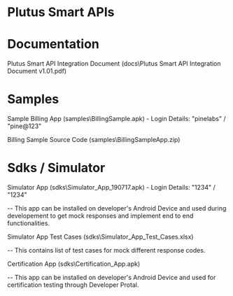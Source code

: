 # Plutus Smart APIs

# Documentation

Plutus Smart API Integration Document (docs\Plutus Smart API Integration Document v1.01.pdf)

# Samples

Sample Billing App (samples\BillingSample.apk) - Login Details: "pinelabs" / "pine@123"

Billing Sample Source Code (samples\BillingSampleApp.zip)


# Sdks / Simulator

Simulator App (sdks\Simulator_App_190717.apk) - Login Details: "1234" / "1234"

-- This app can be installed on developer's Android Device and used during developement to get mock responses and implement end to end functionalities.

Simulator App Test Cases (sdks\Simulator_App_Test_Cases.xlsx)

-- This contains list of test cases for mock different response codes.

Certification App (sdks\Certification_App.apk)

-- This app can be installed on developer's Android Device and used for certification testing through Developer Protal.
